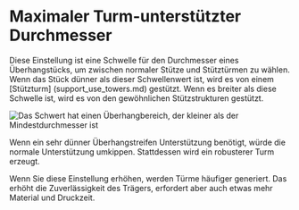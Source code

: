 Maximaler Turm-unterstützter Durchmesser
====
Diese Einstellung ist eine Schwelle für den Durchmesser eines Überhangstücks, um zwischen normaler Stütze und Stütztürmen zu wählen. Wenn das Stück dünner als dieser Schwellenwert ist, wird es von einem [Stützturm] (support_use_towers.md) gestützt. Wenn es breiter als diese Schwelle ist, wird es von den gewöhnlichen Stützstrukturen gestützt.

![Das Schwert hat einen Überhangbereich, der kleiner als der Mindestdurchmesser ist](../images/support_use_towers.svg)

Wenn ein sehr dünner Überhangstreifen Unterstützung benötigt, würde die normale Unterstützung umkippen. Stattdessen wird ein robusterer Turm erzeugt.

Wenn Sie diese Einstellung erhöhen, werden Türme häufiger generiert. Das erhöht die Zuverlässigkeit des Trägers, erfordert aber auch etwas mehr Material und Druckzeit.